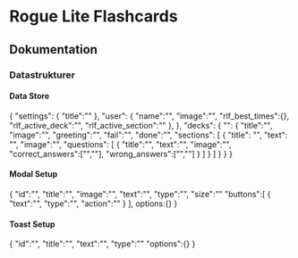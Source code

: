 # Rogue Lite Flashcards

## Dokumentation

### Datastrukturer

#### Data Store

{
    "settings": {
        "title":""
    },
    "user": {
        "name":"",
        "image":"",
        "rlf_best_times":{},
        "rlf_active_deck":"",
        "rlf_active_section":""
        },
    },
    "decks": {
        "": {
            "title":"",
            "image":"",
            "greeting":"",
            "fail":"",
            "done":"",
            "sections": [
                {
                    "title": "",
                    "text": "",
                    "image":"",
                    "questions": [
                        {
                            "title":"",
                            "text":"",
                            "image":"",
                            "correct_answers":["",""],
                            "wrong_answers":["",""]
                        }
                    ]
                }
            ]
        }
    }
}

#### Modal Setup

{
    "id":"",
    "title":"",
    "image":"",
    "text":"",
    "type":"",
    "size":""
    "buttons":[
        {
            "text":"",
            "type":"",
            "action":""
        }
    ],
    options:{}
}

#### Toast Setup
{
    "id":"",
    "title":"",
    "text":"",
    "type":""
    "options":{}
}
